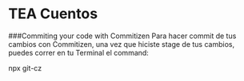 # TEA Cuentos



###Commiting your code with Commitizen
Para hacer commit de tus cambios con Commitizen, una vez que hiciste stage de tus cambios, puedes correr en tu Terminal el command:

npx git-cz